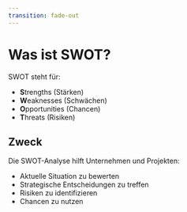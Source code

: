 ```yaml
---
transition: fade-out
---
```


# Was ist SWOT?

SWOT steht für:

<v-clicks>

- **S**trengths (Stärken)
- **W**eaknesses (Schwächen)
- **O**pportunities (Chancen)
- **T**hreats (Risiken)

</v-clicks>

<div v-click>

## Zweck

Die SWOT-Analyse hilft Unternehmen und Projekten:

- Aktuelle Situation zu bewerten
- Strategische Entscheidungen zu treffen
- Risiken zu identifizieren
- Chancen zu nutzen

</div>
